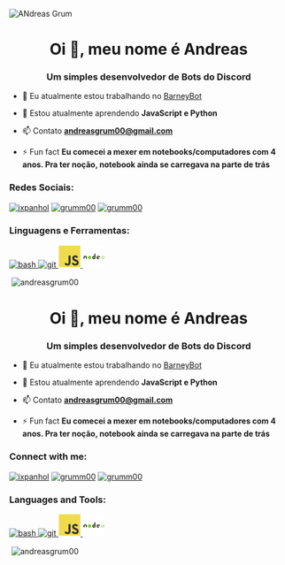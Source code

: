 
![ANdreas Grum](https://user-images.githubusercontent.com/55033182/121040502-54602980-c788-11eb-9a42-a931beb77de7.gif)

<h1 align="center">Oi 👋, meu nome é Andreas</h1>
<h3 align="center">Um simples desenvolvedor de Bots do Discord</h3>

- 🔭 Eu atualmente estou trabalhando no [BarneyBot](https://github.com/andreasgrum00/barneybot)

- 🌱 Estou atualmente aprendendo **JavaScript e Python**

- 📫 Contato **andreasgrum00@gmail.com**

- ⚡ Fun fact **Eu comecei a mexer em notebooks/computadores com 4 anos. Pra ter noção, notebook ainda se carregava na parte de trás**

<h3 align="left">Redes Sociais:</h3>
<p align="left">
<a href="https://twitter.com/ixpanhol" target="blank"><img align="center" src="https://raw.githubusercontent.com/rahuldkjain/github-profile-readme-generator/master/src/images/icons/Social/twitter.svg" alt="ixpanhol" height="30" width="40" /></a>
<a href="https://stackoverflow.com/users/grumm00" target="blank"><img align="center" src="https://raw.githubusercontent.com/rahuldkjain/github-profile-readme-generator/master/src/images/icons/Social/stack-overflow.svg" alt="grumm00" height="30" width="40" /></a>
<a href="https://instagram.com/grumm00" target="blank"><img align="center" src="https://raw.githubusercontent.com/rahuldkjain/github-profile-readme-generator/master/src/images/icons/Social/instagram.svg" alt="grumm00" height="30" width="40" /></a>
</p>

<h3 align="left">Linguagens e Ferramentas:</h3>
<p align="left"> <a href="https://www.gnu.org/software/bash/" target="_blank"> <img src="https://www.vectorlogo.zone/logos/gnu_bash/gnu_bash-icon.svg" alt="bash" width="40" height="40"/> </a> <a href="https://git-scm.com/" target="_blank"> <img src="https://www.vectorlogo.zone/logos/git-scm/git-scm-icon.svg" alt="git" width="40" height="40"/> </a> <a href="https://developer.mozilla.org/en-US/docs/Web/JavaScript" target="_blank"> <img src="https://raw.githubusercontent.com/devicons/devicon/master/icons/javascript/javascript-original.svg" alt="javascript" width="40" height="40"/> </a> <a href="https://nodejs.org" target="_blank"> <img src="https://raw.githubusercontent.com/devicons/devicon/master/icons/nodejs/nodejs-original-wordmark.svg" alt="nodejs" width="40" height="40"/> </a> </p>

<p>&nbsp;<img align="center" src="https://github-readme-stats.vercel.app/api?username=andreasgrum00&show_icons=true&locale=en" alt="andreasgrum00" /></p>


<h1 align="center">Oi 👋, meu nome é Andreas</h1>
<h3 align="center">Um simples desenvolvedor de Bots do Discord</h3>

- 🔭 Eu atualmente estou trabalhando no [BarneyBot](https://github.com/andreasgrum00/barneybot)

- 🌱 Estou atualmente aprendendo **JavaScript e Python**

- 📫 Contato **andreasgrum00@gmail.com**

- ⚡ Fun fact **Eu comecei a mexer em notebooks/computadores com 4 anos. Pra ter noção, notebook ainda se carregava na parte de trás**

<h3 align="left">Connect with me:</h3>
<p align="left">
<a href="https://twitter.com/ixpanhol" target="blank"><img align="center" src="https://raw.githubusercontent.com/rahuldkjain/github-profile-readme-generator/master/src/images/icons/Social/twitter.svg" alt="ixpanhol" height="30" width="40" /></a>
<a href="https://stackoverflow.com/users/grumm00" target="blank"><img align="center" src="https://raw.githubusercontent.com/rahuldkjain/github-profile-readme-generator/master/src/images/icons/Social/stack-overflow.svg" alt="grumm00" height="30" width="40" /></a>
<a href="https://instagram.com/grumm00" target="blank"><img align="center" src="https://raw.githubusercontent.com/rahuldkjain/github-profile-readme-generator/master/src/images/icons/Social/instagram.svg" alt="grumm00" height="30" width="40" /></a>
</p>

<h3 align="left">Languages and Tools:</h3>
<p align="left"> <a href="https://www.gnu.org/software/bash/" target="_blank"> <img src="https://www.vectorlogo.zone/logos/gnu_bash/gnu_bash-icon.svg" alt="bash" width="40" height="40"/> </a> <a href="https://git-scm.com/" target="_blank"> <img src="https://www.vectorlogo.zone/logos/git-scm/git-scm-icon.svg" alt="git" width="40" height="40"/> </a> <a href="https://developer.mozilla.org/en-US/docs/Web/JavaScript" target="_blank"> <img src="https://raw.githubusercontent.com/devicons/devicon/master/icons/javascript/javascript-original.svg" alt="javascript" width="40" height="40"/> </a> <a href="https://nodejs.org" target="_blank"> <img src="https://raw.githubusercontent.com/devicons/devicon/master/icons/nodejs/nodejs-original-wordmark.svg" alt="nodejs" width="40" height="40"/> </a> </p>

<p>&nbsp;<img align="center" src="https://github-readme-stats.vercel.app/api?username=andreasgrum00&show_icons=true&locale=en" alt="andreasgrum00" /></p>
